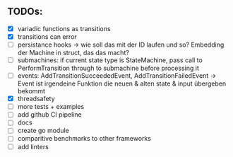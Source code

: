 ## TODOs: ##

- [x] variadic functions as transitions
- [x] transitions can error
- [ ] persistance hooks -> wie soll das mit der ID laufen und so? Embedding der Machine in struct, das das macht?
- [ ] submachines: if current state type is StateMachine, pass call to PerformTransition through to submachine before processing it
- [ ] events: AddTransitionSucceededEvent, AddTransitionFailedEvent -> Event ist irgendeine Funktion die neuen & alten state & input übergeben bekommt
- [x] threadsafety
- [ ] more tests + examples
- [ ] add github CI pipeline
- [ ] docs
- [ ] create go module
- [ ] comparitive benchmarks to other frameworks
- [ ] add linters
